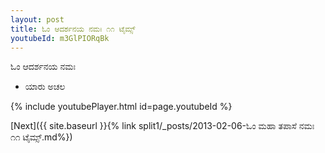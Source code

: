 ```yaml
---
layout: post
title: ಓಂ ಆದರ್ಶನಯ ನಮಃ ೧೧ ಟೈಮ್ಸ್
youtubeId: m3GlPIORqBk
---
```

 
 
 ಓಂ ಆದರ್ಶನಯ ನಮಃ  
 
 -  ಯಾರು ಅಚಲ 
 
  
 
  
 
 
 
 
 
 


{% include youtubePlayer.html id=page.youtubeId %}
 
[Next]({{ site.baseurl }}{% link  split1/_posts/2013-02-06-ಓಂ ಮಹಾ ತಪಾಸೆ ನಮಃ ೧೧ ಟೈಮ್ಸ್.md%})
 
